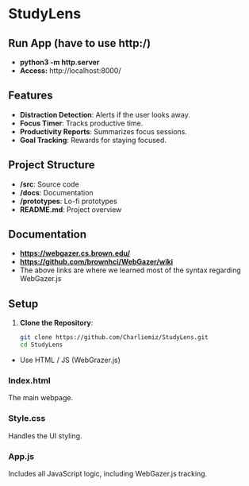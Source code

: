 # StudyLens

## Run App (have to use http:/)
- **python3 -m http.server**
- **Access:** http://localhost:8000/

## Features
- **Distraction Detection**: Alerts if the user looks away.
- **Focus Timer**: Tracks productive time.
- **Productivity Reports**: Summarizes focus sessions.
- **Goal Tracking**: Rewards for staying focused.

## Project Structure
- **/src**: Source code
- **/docs**: Documentation
- **/prototypes**: Lo-fi prototypes
- **README.md**: Project overview

## Documentation
- **https://webgazer.cs.brown.edu/**
- **https://github.com/brownhci/WebGazer/wiki**
- The above links are where we learned most of the syntax regarding WebGazer.js

## Setup
1. **Clone the Repository**:
   ```bash
   git clone https://github.com/Charliemiz/StudyLens.git
   cd StudyLens

- Use HTML / JS (WebGrazer.js)

### Index.html 
The main webpage.

### Style.css
Handles the UI styling.

### App.js
Includes all JavaScript logic, including WebGazer.js tracking.
